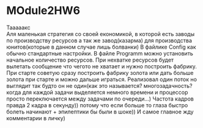 # MOdule2HW6
Тааааакс  
Аля маленькая стратегия со своей економикой, в которой есть заводы по производству ресурсов а так же завод(казарма) для производства юнитов(которые в данном случае лишь болванки)
В файлике Config как обычно стандартные настройки. В файле Programm можно установить начальное количество ресурсов. 
При нехватке ресурсов будет вылетать сообщение что чегото не хватает и нужно построить фабрику. 
При старте советую сразу построить фабрику золота или дать больше золота при старте и можно дальше играться. 
Реализовал один поток но выглядит так будто он не один(как это называется? многозадачность? когда для каждой задачи выделяется немного времени и процессор просто переключается между задачами по очереди...) 
Частота кадров правда 2 кадра в секунду)) потому что если больше то глаза быстро болеть начинают + эпилептики бы были в шоке)) 
И самое главное жду комментарии в личку)
